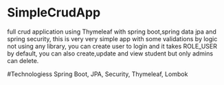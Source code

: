 # SimpleCrudApp
full crud application using Thymeleaf with spring boot,spring data jpa and spring security, this is very very simple app with some validations by logic not using any library, you can create user to login and it takes ROLE_USER by default,  you can also create,update and view student but only admins can delete.


#Technologiess
Spring Boot, JPA, Security, Thymeleaf, Lombok
